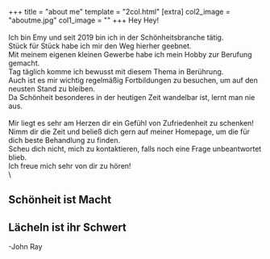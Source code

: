 +++
title = "about me"
template = "2col.html"
[extra]
col2_image = "aboutme.jpg"
col1_image = ""
+++
Hey Hey!\
\
Ich bin Emy und seit 2019 bin ich in der Schönheitsbranche tätig.\
Stück für Stück habe ich mir den Weg hierher geebnet.\
Mit meinem eigenen kleinen Gewerbe habe ich mein Hobby zur Berufung gemacht.\
Tag täglich komme ich bewusst mit diesem Thema in Berührung.\
Auch ist es mir wichtig regelmäßig Fortbildungen zu besuchen, um auf den neusten Stand zu bleiben.\
Da Schönheit besonderes in der heutigen Zeit wandelbar ist, lernt man nie aus.\
\
Mir liegt es sehr am Herzen dir ein Gefühl von Zufriedenheit zu schenken!\
Nimm dir die Zeit und beließ dich gern auf meiner Homepage, um die für dich beste Behandlung zu finden.\
Scheu dich nicht, mich zu kontaktieren, falls noch eine Frage unbeantwortet blieb.\
Ich freue mich sehr von dir zu hören!\
\
<div class="text-center">
<h2>Schönheit ist Macht</h2>
<h2>Lächeln ist ihr Schwert</h2>
</div>
<div class="text-end">-John Ray</div>